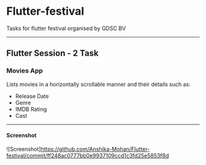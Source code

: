 # Flutter-festival
Tasks for flutter festival organised by GDSC BV
***

## Flutter Session - 2 Task

### Movies App 

Lists movies in a horizontally scrollable manner and their details such as:
* Release Date
* Genre
* IMDB Rating
* Cast
***
#### Screenshot
![Screenshot]https://github.com/Anshika-Mohan/Flutter-festival/commit/ff248ac0777bb0e9937109ccd1c3fd25e5853f8d

